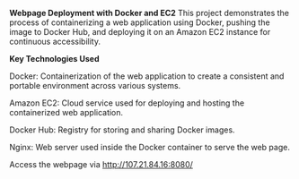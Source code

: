 **Webpage Deployment with Docker and EC2**
This project demonstrates the process of containerizing a web application using Docker, pushing the image to Docker Hub, and deploying it on an Amazon EC2 instance for continuous accessibility.

**Key Technologies Used**

Docker: Containerization of the web application to create a consistent and portable environment across various systems.

Amazon EC2: Cloud service used for deploying and hosting the containerized web application.

Docker Hub: Registry for storing and sharing Docker images.

Nginx: Web server used inside the Docker container to serve the web page.

Access the webpage via http://107.21.84.16:8080/ 
